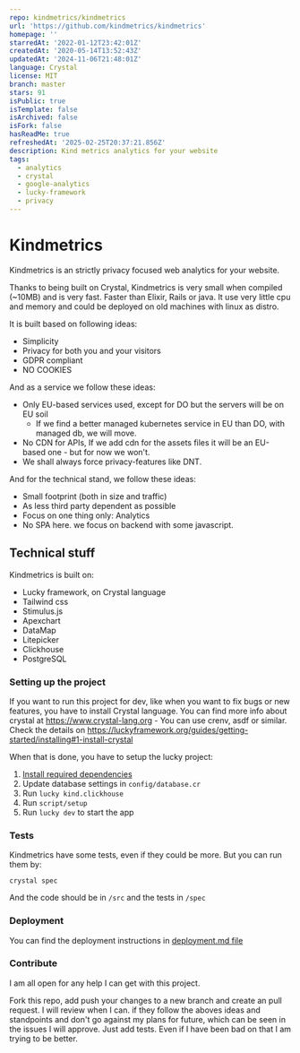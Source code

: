 ```yaml
---
repo: kindmetrics/kindmetrics
url: 'https://github.com/kindmetrics/kindmetrics'
homepage: ''
starredAt: '2022-01-12T23:42:01Z'
createdAt: '2020-05-14T13:52:43Z'
updatedAt: '2024-11-06T21:48:01Z'
language: Crystal
license: MIT
branch: master
stars: 91
isPublic: true
isTemplate: false
isArchived: false
isFork: false
hasReadMe: true
refreshedAt: '2025-02-25T20:37:21.856Z'
description: Kind metrics analytics for your website
tags:
  - analytics
  - crystal
  - google-analytics
  - lucky-framework
  - privacy
---
```


# Kindmetrics

Kindmetrics is an strictly privacy focused web analytics for your website.

Thanks to being built on Crystal, Kindmetrics is very small when compiled (~10MB) and is very fast. Faster than Elixir, Rails or java. It use very little cpu and memory and could be deployed on old machines with linux as distro.

It is built based on following ideas:
* Simplicity
* Privacy for both you and your visitors
* GDPR compliant
* NO COOKIES

And as a service we follow these ideas:
* Only EU-based services used, except for DO but the servers will be on EU soil
  * If we find a better managed kubernetes service in EU than DO, with managed db, we will move.
* No CDN for APIs, If we add cdn for the assets files it will be an EU-based one - but for now we won't.
* We shall always force privacy-features like DNT.

And for the technical stand, we follow these ideas:
* Small footprint (both in size and traffic)
* As less third party dependent as possible
* Focus on one thing only: Analytics
* No SPA here. we focus on backend with some javascript.

## Technical stuff
Kindmetrics is built on:
* Lucky framework, on Crystal language
* Tailwind css
* Stimulus.js
* Apexchart
* DataMap
* Litepicker
* Clickhouse
* PostgreSQL

### Setting up the project

If you want to run this project for dev, like when you want to fix bugs or new features, you have to install Crystal language. You can find more info about crystal at https://www.crystal-lang.org - You can use crenv, asdf or similar. Check the details on https://luckyframework.org/guides/getting-started/installing#1-install-crystal

When that is done, you have to setup the lucky project:
1. [Install required dependencies](https://luckyframework.org/guides/getting-started/installing#install-required-dependencies)
1. Update database settings in `config/database.cr`
1. Run `lucky kind.clickhouse`
1. Run `script/setup`
1. Run `lucky dev` to start the app

### Tests
Kindmetrics have some tests, even if they could be more. But you can run them by:
```
crystal spec
```
And the code should be in `/src` and the tests in `/spec`

### Deployment
You can find the deployment instructions in [deployment.md file](/deployment.md)

### Contribute
I am all open for any help I can get with this project.

Fork this repo, add push your changes to a new branch and create an pull request. I will review when I can. if they follow the aboves ideas and standpoints and don't go against my plans for future, which can be seen in the issues I will approve. Just add tests. Even if I have been bad on that I am trying to be better.
